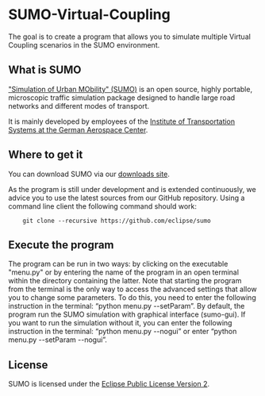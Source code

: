 # SUMO-Virtual-Coupling
The goal is to create a program that allows you to simulate multiple Virtual Coupling scenarios in the SUMO environment.

What is SUMO
------------

["Simulation of Urban MObility" (SUMO)](https://sumo.dlr.de/) is an open source, highly portable, microscopic traffic simulation package designed to handle large road networks and different modes of transport.

It is mainly developed by employees of the [Institute of Transportation Systems at the German Aerospace Center](https://www.dlr.de/ts).


Where to get it
---------------

You can download SUMO via our [downloads site](https://sumo.dlr.de/docs/Downloads.html).

As the program is still under development and is extended continuously, we advice you to use the latest sources from our GitHub repository. Using a command line client the following command should work:

        git clone --recursive https://github.com/eclipse/sumo


Execute the program
---------------

The program can be run in two ways: by clicking on the executable "menu.py" or by entering the name of the program in an open terminal within the directory containing the latter. Note that starting the program from the terminal is the only way to access the advanced settings that allow you to change some parameters. To do this, you need to enter the following instruction in the terminal: “python menu.py --setParam”.
By default, the program run the SUMO simulation with graphical interface (sumo-gui). If you want to run the simulation without it, you can enter the following instruction in the terminal: “python menu.py --nogui” or enter “python menu.py --setParam --nogui”.


License
-------

SUMO is licensed under the [Eclipse Public License Version 2](https://eclipse.org/legal/epl-v20.html).
